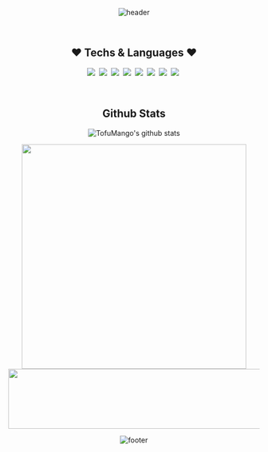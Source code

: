 <div align="center">

![header](https://capsule-render.vercel.app/api?type=waving&color=gradient&height=250&section=header&text=🤭%20YEJI%20Github%20🤭&fontSize=45&fontAlignY=36&animation=twinkling)

<br>

## ❤ Techs & Languages ❤

<p>
  <img src="https://img.shields.io/badge/Python-453C67?style=flat&logo=Python&logoColor=white"/>&nbsp;
  <img src="https://img.shields.io/badge/HTML5-46C2CB?style=flat&logo=HTML5&logoColor=white"/>&nbsp;
  <img src="https://img.shields.io/badge/Javascript-F2F7A1?style=flat&logo=javascript&logoColor=white"/>&nbsp;
  <img src="https://img.shields.io/badge/css-6867AC?style=flat&logo=css3&logoColor=white"/>&nbsp;
  <img src="https://img.shields.io/badge/npm-A267AC?style=flat&logo=npm&logoColor=white"/>&nbsp;
  <img src="https://img.shields.io/badge/C-CE7BB0?style=flat&logo=C&logoColor=white"/>&nbsp;
  <img src="https://img.shields.io/badge/React-FFBCD1?style=flat&logo=react&logoColor=white"/>&nbsp;
  <img src="https://img.shields.io/badge/Django-355764?style=flat&logo=django&logoColor=white"/>&nbsp;
</p>

<br>

## Github Stats

![TofuMango's github stats](https://github-readme-stats.vercel.app/api?username=TofuMango)
<!-- ![TofuMango's github stats](https://github-readme-stats.vercel.app/api/top-langs/?username=TofuMango&show_icons=true&layout=compact) -->

<a href="https://www.gitanimals.org/en_US?utm_medium=image&utm_source=TofuMango&utm_content=farm">
  <img
    src="https://render.gitanimals.org/farms/TofuMango"
    width="450"
  />
</a>

<a href="https://www.gitanimals.org/en_US?utm_medium=image&utm_source=TofuMango&utm_content=line">
  <img
    src="https://render.gitanimals.org/lines/TofuMango?pet-id=656351141157260065"
    width="600"
    height="120"
  />
</a>
  


![footer](https://capsule-render.vercel.app/api?type=waving&color=gradient&height=150&section=footer)

</div>
